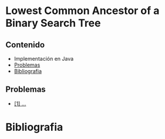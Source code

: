 # Lowest Common Ancestor of a Binary Search Tree

## Contenido
* Implementación en Java
* [Problemas](#problemas)
* [Bibliografia](#bibliografia)

## Problemas

* [[1] ...](#)

# Bibliografia
